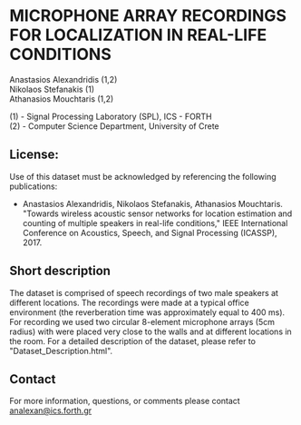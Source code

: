 # MICROPHONE ARRAY RECORDINGS FOR LOCALIZATION IN REAL-LIFE CONDITIONS

Anastasios Alexandridis (1,2)  
Nikolaos Stefanakis (1)  
Athanasios Mouchtaris (1,2)  

(1) - Signal Processing Laboratory (SPL), ICS - FORTH  
(2) - Computer Science Department, University of Crete 

## License:
Use of this dataset must be acknowledged by referencing the following publications:

* Anastasios Alexandridis, Nikolaos Stefanakis, Athanasios Mouchtaris. "Towards wireless acoustic sensor networks for location estimation and counting of multiple speakers in real-life conditions," IEEE International Conference on Acoustics, Speech, and Signal Processing (ICASSP), 2017.

## Short description

The dataset is comprised of speech recordings of two male speakers at different locations. The recordings were made at a typical office environment (the reverberation time was approximately equal to 400 ms). For recording we used two circular 8-element microphone arrays (5cm radius) with were placed very close to the walls and at different locations in the room. 
For a detailed description of the dataset, please refer to "Dataset_Description.html".

## Contact 
For more information, questions, or comments please contact <a href="mailto:analexan@ics.forth.gr"> analexan@ics.forth.gr </a>